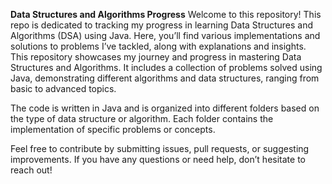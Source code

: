 **Data Structures and Algorithms Progress**
Welcome to this repository! 
This repo is dedicated to tracking my progress in learning Data Structures and Algorithms (DSA) using Java. 
Here, you’ll find various implementations and solutions to problems I’ve tackled, along with explanations and insights.
This repository showcases my journey and progress in mastering Data Structures and Algorithms. It includes a collection of problems solved using Java, demonstrating different algorithms and data structures, ranging from basic to advanced topics.

The code is written in Java and is organized into different folders based on the type of data structure or algorithm. Each folder contains the implementation of specific problems or concepts.

Feel free to contribute by submitting issues, pull requests, or suggesting improvements. If you have any questions or need help, don’t hesitate to reach out!
